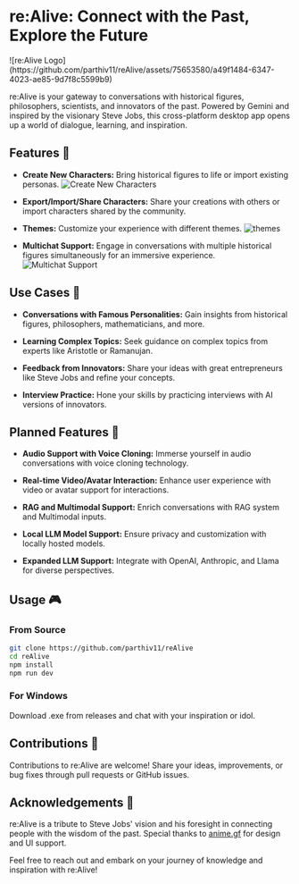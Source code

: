 # re:Alive: Connect with the Past, Explore the Future

<div align='centre'>
![re:Alive Logo](https://github.com/parthiv11/reAlive/assets/75653580/a49f1484-6347-4023-ae85-9d7f8c5599b9)
</div>

re:Alive is your gateway to conversations with historical figures, philosophers, scientists, and innovators of the past. Powered by Gemini and inspired by the visionary Steve Jobs, this cross-platform desktop app opens up a world of dialogue, learning, and inspiration.

## Features 🌟

- **Create New Characters:** Bring historical figures to life or import existing personas.
  ![Create New Characters](https://github.com/parthiv11/reAlive/assets/75653580/aae8f515-c546-45cf-a122-dfa74d4a0ef9)

- **Export/Import/Share Characters:** Share your creations with others or import characters shared by the community.

- **Themes:** Customize your experience with different themes.
  ![themes](https://github.com/parthiv11/reAlive/assets/75653580/5c025aac-c2b0-4b8b-a380-9d8ef01cf26d)


- **Multichat Support:** Engage in conversations with multiple historical figures simultaneously for an immersive experience.
  ![Multichat Support](https://github.com/parthiv11/reAlive/assets/75653580/42962eef-5910-4c02-98ab-77c81dd0c57e)


## Use Cases 🤔

- **Conversations with Famous Personalities:** Gain insights from historical figures, philosophers, mathematicians, and more.
  
- **Learning Complex Topics:** Seek guidance on complex topics from experts like Aristotle or Ramanujan.

- **Feedback from Innovators:** Share your ideas with great entrepreneurs like Steve Jobs and refine your concepts.

- **Interview Practice:** Hone your skills by practicing interviews with AI versions of innovators.

## Planned Features 🚀

- **Audio Support with Voice Cloning:** Immerse yourself in audio conversations with voice cloning technology.
  
- **Real-time Video/Avatar Interaction:** Enhance user experience with video or avatar support for interactions.
  
- **RAG and Multimodal Support:** Enrich conversations with RAG system and Multimodal inputs.
  
- **Local LLM Model Support:** Ensure privacy and customization with locally hosted models.
  
- **Expanded LLM Support:** Integrate with OpenAI, Anthropic, and Llama for diverse perspectives.

## Usage 🎮

### From Source
```bash
git clone https://github.com/parthiv11/reAlive
cd reAlive
npm install
npm run dev 
```

### For Windows
Download .exe from releases and chat with your inspiration or idol.

## Contributions 🤝

Contributions to re:Alive are welcome! Share your ideas, improvements, or bug fixes through pull requests or GitHub issues.

## Acknowledgements 🙏

re:Alive is a tribute to Steve Jobs' vision and his foresight in connecting people with the wisdom of the past. Special thanks to [anime.gf](https://github.com/cyanff/anime.gf) for design and UI support.

Feel free to reach out and embark on your journey of knowledge and inspiration with re:Alive!